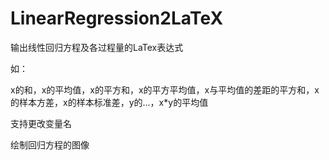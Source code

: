 # LinearRegression2LaTeX
输出线性回归方程及各过程量的LaTex表达式

如：

x的和，x的平均值，x的平方和，x的平方平均值，x与平均值的差距的平方和，x的样本方差，x的样本标准差，y的...，x*y的平均值


支持更改变量名

绘制回归方程的图像
